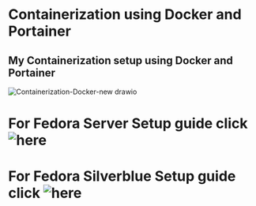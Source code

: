 # Containerization using Docker and Portainer
## My Containerization setup using Docker and Portainer
![Containerization-Docker-new drawio](https://user-images.githubusercontent.com/35937408/147980405-ce01f6f6-2489-4832-b7ea-b7fe6031605e.png)

# For Fedora Server Setup guide click ![here](https://user-images.githubusercontent.com/35937408/147980405-ce01f6f6-2489-4832-b7ea-b7fe6031605e.png)

# For Fedora Silverblue Setup guide click ![here](https://user-images.githubusercontent.com/35937408/147980405-ce01f6f6-2489-4832-b7ea-b7fe6031605e.png)
